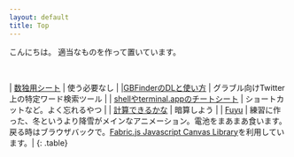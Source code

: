 ```yaml
---
layout: default
title: Top
---
```



こんにちは。
適当なものを作って置いています。


<br>

| [数独用シート](/dai.html)                      | 使う必要なし |
|[GBFinderのDLと使い方](/gbfinder/howtouse.html) | グラブル向けTwitter上の特定ワード検索ツール |
| [shellやterminal.appのチートシート](/cheatsheets/shell_terminal.html) | ショートカットなど。よく忘れるやつ |
| [計算できるかな](/calc_practice/main.html) | 暗算しよう |
| [Fuyu](/fuyu/index.html) | 練習に作った、冬というより降雪がメインなアニメーション。電池をまあまあ食います。戻る時はブラウザバックで。<a href="http://fabricjs.com/">Fabric.js Javascript Canvas Library</a>を利用しています。|
{: .table}